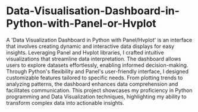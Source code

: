 # Data-Visualisation-Dashboard-in-Python-with-Panel-or-Hvplot
A 'Data Visualization Dashboard in Python with Panel/Hvplot' is an interface that involves creating dynamic and interactive data displays for easy insights. Leveraging Panel and Hvplot libraries, I crafted intuitive visualizations that streamline data interpretation. The dashboard allows users to explore datasets effortlessly, enabling informed decision-making. Through Python's flexibility and Panel's user-friendly interface, I designed customizable features tailored to specific needs. From plotting trends to analyzing patterns, the dashboard enhances data comprehension and facilitates communication. This project showcases my proficiency in Python programming and Data Visualization techniques, highlighting my ability to transform complex data into actionable insights.
